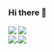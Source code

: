 ### Hi there 👋

<div>
  <img align="center" src="https://github-readme-stats.vercel.app/api?username=jamesh48&theme=tokyonight&show_icons=true&count_private=true&hide=stars"/>
  <img align="center" src="https://github-readme-stats.vercel.app/api/top-langs/?username=jamesh48&theme=tokyonight&layout=compact)](https://github.com/anuraghazra/github-readme-stats"/>
</div>

<!-- ![jamesh48's GitHub stats](https://github-readme-stats.vercel.app/api?username=jamesh48&theme=tokyonight&show_icons=true&count_private=true&hide=stars) -->


<!-- [![Top Langs](https://github-readme-stats.vercel.app/api/top-langs/?username=jamesh48&theme=tokyonight&layout=compact)](https://github.com/anuraghazra/github-readme-stats) -->

<!-- [![Readme Card](https://github-readme-stats.vercel.app/api/pin/?username=jamesh48&repo=Strava-Report-Generator&show_owner=true)](https://github.com/anuraghazra/github-readme-stats) -->

<div>
  <a href="https://github.com/anuraghazra/github-readme-stats">
    <img align="center" src="https://github-readme-stats.vercel.app/api/pin/?username=jamesh48&repo=PersonalWebsite" />
  </a>
  <a href="https://github.com/anuraghazra/convoychat">
    <img align="center" src="https://github-readme-stats.vercel.app/api/pin/?username=jamesh48&repo=Strava-Report-Generator&show_owner=true" />
  </a>
</div>
<!--
**jamesh48/jamesh48** is a ✨ _special_ ✨ repository because its `README.md` (this file) appears on your GitHub profile.

Here are some ideas to get you started:

- 🔭 I’m currently working on ...
- 🌱 I’m currently learning ...
- 👯 I’m looking to collaborate on ...
- 🤔 I’m looking for help with ...
- 💬 Ask me about ...
- 📫 How to reach me: ...
- 😄 Pronouns: ...
- ⚡ Fun fact: ...
-->
